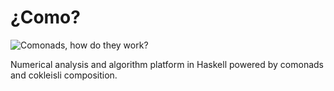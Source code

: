 ¿Como?
======

![Comonads, how do they work?](http://i.imgur.com/M5JGnFA.png)

Numerical analysis and algorithm platform in Haskell powered by comonads and
cokleisli composition.
